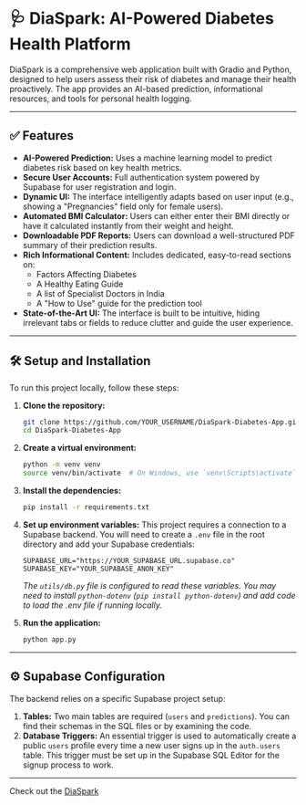 # 🩺 DiaSpark: AI-Powered Diabetes Health Platform

DiaSpark is a comprehensive web application built with Gradio and Python, designed to help users assess their risk of diabetes and manage their health proactively. The app provides an AI-based prediction, informational resources, and tools for personal health logging.

---

## ✅ Features

- **AI-Powered Prediction:** Uses a machine learning model to predict diabetes risk based on key health metrics.
- **Secure User Accounts:** Full authentication system powered by Supabase for user registration and login.
- **Dynamic UI:** The interface intelligently adapts based on user input (e.g., showing a "Pregnancies" field only for female users).
- **Automated BMI Calculator:** Users can either enter their BMI directly or have it calculated instantly from their weight and height.
- **Downloadable PDF Reports:** Users can download a well-structured PDF summary of their prediction results.
- **Rich Informational Content:** Includes dedicated, easy-to-read sections on:
  - Factors Affecting Diabetes
  - A Healthy Eating Guide
  - A list of Specialist Doctors in India
  - A "How to Use" guide for the prediction tool
- **State-of-the-Art UI:** The interface is built to be intuitive, hiding irrelevant tabs or fields to reduce clutter and guide the user experience.

---

## 🛠️ Setup and Installation

To run this project locally, follow these steps:

1.  **Clone the repository:**
    ```bash
    git clone https://github.com/YOUR_USERNAME/DiaSpark-Diabetes-App.git
    cd DiaSpark-Diabetes-App
    ```

2.  **Create a virtual environment:**
    ```bash
    python -m venv venv
    source venv/bin/activate  # On Windows, use `venv\Scripts\activate`
    ```

3.  **Install the dependencies:**
    ```bash
    pip install -r requirements.txt
    ```

4.  **Set up environment variables:**
    This project requires a connection to a Supabase backend. You will need to create a `.env` file in the root directory and add your Supabase credentials:
    ```
    SUPABASE_URL="https://YOUR_SUPABASE_URL.supabase.co"
    SUPABASE_KEY="YOUR_SUPABASE_ANON_KEY"
    ```
    *The `utils/db.py` file is configured to read these variables. You may need to install `python-dotenv` (`pip install python-dotenv`) and add code to load the .env file if running locally.*

5.  **Run the application:**
    ```bash
    python app.py
    ```

---

## ⚙️ Supabase Configuration

The backend relies on a specific Supabase project setup:

1.  **Tables:** Two main tables are required (`users` and `predictions`). You can find their schemas in the SQL files or by examining the code.
2.  **Database Triggers:** An essential trigger is used to automatically create a public `users` profile every time a new user signs up in the `auth.users` table. This trigger must be set up in the Supabase SQL Editor for the signup process to work.


---

Check out the [DiaSpark](https://huggingface.co/spaces/parass13/DiaSpark)
